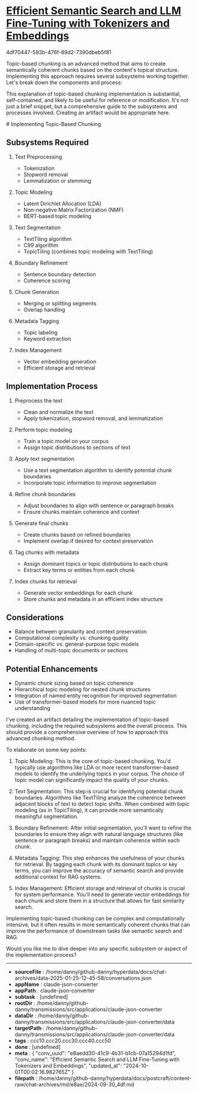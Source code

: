# [Efficient Semantic Search and LLM Fine-Tuning with Tokenizers and Embeddings](https://claude.ai/chat/e8aedd30-41c9-4b31-b1cb-07a15294d1fd)

4df70447-593b-476f-89d2-7390dbeb5f81

 Topic-based chunking is an advanced method that aims to create semantically coherent chunks based on the content's topical structure. Implementing this approach requires several subsystems working together. Let's break down the components and process:

<antThinking>This explanation of topic-based chunking implementation is substantial, self-contained, and likely to be useful for reference or modification. It's not just a brief snippet, but a comprehensive guide to the subsystems and processes involved. Creating an artifact would be appropriate here.</antThinking>

<antArtifact identifier="topic-based-chunking" type="text/markdown" title="Implementing Topic-Based Chunking">
# Implementing Topic-Based Chunking

## Subsystems Required

1. Text Preprocessing
   - Tokenization
   - Stopword removal
   - Lemmatization or stemming

2. Topic Modeling
   - Latent Dirichlet Allocation (LDA)
   - Non-negative Matrix Factorization (NMF)
   - BERT-based topic modeling

3. Text Segmentation
   - TextTiling algorithm
   - C99 algorithm
   - TopicTiling (combines topic modeling with TextTiling)

4. Boundary Refinement
   - Sentence boundary detection
   - Coherence scoring

5. Chunk Generation
   - Merging or splitting segments
   - Overlap handling

6. Metadata Tagging
   - Topic labeling
   - Keyword extraction

7. Index Management
   - Vector embedding generation
   - Efficient storage and retrieval

## Implementation Process

1. Preprocess the text
   - Clean and normalize the text
   - Apply tokenization, stopword removal, and lemmatization

2. Perform topic modeling
   - Train a topic model on your corpus
   - Assign topic distributions to sections of text

3. Apply text segmentation
   - Use a text segmentation algorithm to identify potential chunk boundaries
   - Incorporate topic information to improve segmentation

4. Refine chunk boundaries
   - Adjust boundaries to align with sentence or paragraph breaks
   - Ensure chunks maintain coherence and context

5. Generate final chunks
   - Create chunks based on refined boundaries
   - Implement overlap if desired for context preservation

6. Tag chunks with metadata
   - Assign dominant topics or topic distributions to each chunk
   - Extract key terms or entities from each chunk

7. Index chunks for retrieval
   - Generate vector embeddings for each chunk
   - Store chunks and metadata in an efficient index structure

## Considerations

- Balance between granularity and context preservation
- Computational complexity vs. chunking quality
- Domain-specific vs. general-purpose topic models
- Handling of multi-topic documents or sections

## Potential Enhancements

- Dynamic chunk sizing based on topic coherence
- Hierarchical topic modeling for nested chunk structures
- Integration of named entity recognition for improved segmentation
- Use of transformer-based models for more nuanced topic understanding

</antArtifact>

I've created an artifact detailing the implementation of topic-based chunking, including the required subsystems and the overall process. This should provide a comprehensive overview of how to approach this advanced chunking method.

To elaborate on some key points:

1. Topic Modeling: This is the core of topic-based chunking. You'd typically use algorithms like LDA or more recent transformer-based models to identify the underlying topics in your corpus. The choice of topic model can significantly impact the quality of your chunks.

2. Text Segmentation: This step is crucial for identifying potential chunk boundaries. Algorithms like TextTiling analyze the coherence between adjacent blocks of text to detect topic shifts. When combined with topic modeling (as in TopicTiling), it can provide more semantically meaningful segmentation.

3. Boundary Refinement: After initial segmentation, you'll want to refine the boundaries to ensure they align with natural language structures (like sentence or paragraph breaks) and maintain coherence within each chunk.

4. Metadata Tagging: This step enhances the usefulness of your chunks for retrieval. By tagging each chunk with its dominant topics or key terms, you can improve the accuracy of semantic search and provide additional context for RAG systems.

5. Index Management: Efficient storage and retrieval of chunks is crucial for system performance. You'll need to generate vector embeddings for each chunk and store them in a structure that allows for fast similarity search.

Implementing topic-based chunking can be complex and computationally intensive, but it often results in more semantically coherent chunks that can improve the performance of downstream tasks like semantic search and RAG.

Would you like me to dive deeper into any specific subsystem or aspect of the implementation process?

---

* **sourceFile** : /home/danny/github-danny/hyperdata/docs/chat-archives/data-2025-01-25-12-45-58/conversations.json
* **appName** : claude-json-converter
* **appPath** : claude-json-converter
* **subtask** : [undefined]
* **rootDir** : /home/danny/github-danny/transmissions/src/applications/claude-json-converter
* **dataDir** : /home/danny/github-danny/transmissions/src/applications/claude-json-converter/data
* **targetPath** : /home/danny/github-danny/transmissions/src/applications/claude-json-converter/data
* **tags** : ccc10.ccc20.ccc30.ccc40.ccc50
* **done** : [undefined]
* **meta** : {
  "conv_uuid": "e8aedd30-41c9-4b31-b1cb-07a15294d1fd",
  "conv_name": "Efficient Semantic Search and LLM Fine-Tuning with Tokenizers and Embeddings",
  "updated_at": "2024-10-01T00:02:16.982765Z"
}
* **filepath** : /home/danny/github-danny/hyperdata/docs/postcraft/content-raw/chat-archives/md/e8ae/2024-09-30_4df.md